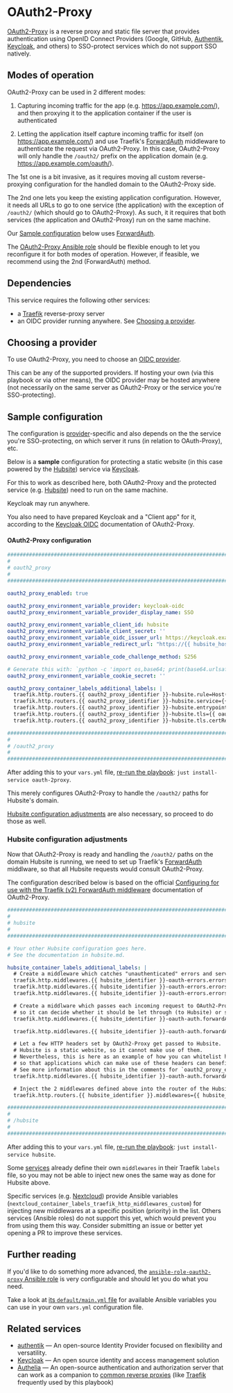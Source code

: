 # OAuth2-Proxy

[OAuth2-Proxy](https://oauth2-proxy.github.io/oauth2-proxy/) is a reverse proxy and static file server that provides authentication using OpenID Connect Providers (Google, GitHub, [Authentik](authentik.md), [Keycloak](keycloak.md), and others) to SSO-protect services which do not support SSO natively.


## Modes of operation

OAuth2-Proxy can be used in 2 different modes:

1. Capturing incoming traffic for the app (e.g. https://app.example.com/), and then proxying it to the application container if the user is authenticated

2. Letting the application itself capture incoming traffic for itself (on https://app.example.com/) and use Traefik's [ForwardAuth](https://doc.traefik.io/traefik/middlewares/http/forwardauth/) middleware to authenticate the request via OAuth2-Proxy. In this case, OAuth2-Proxy will only handle the `/oauth2/` prefix on the application domain (e.g. https://app.example.com/oauth/).

The 1st one is a bit invasive, as it requires moving all custom reverse-proxying configuration for the handled domain to the OAuth2-Proxy side.

The 2nd one lets you keep the existing application configuration. However, it needs all URLs to go to one service (the application) with the exception of `/oauth2/` (which should go to OAuth2-Proxy). As such, it it requires that both services (the application and OAuth2-Proxy) run on the same machine.

Our [Sample configuration](#sample-configuration) below uses [ForwardAuth](https://doc.traefik.io/traefik/middlewares/http/forwardauth/).

The [OAuth2-Proxy Ansible role](https://github.com/mother-of-all-self-hosting/ansible-role-oauth2-proxy) should be flexible enough to let you reconfigure it for both modes of operation. However, if feasible, we recommend using the 2nd (ForwardAuth) method.

## Dependencies

This service requires the following other services:

- a [Traefik](traefik.md) reverse-proxy server
- an OIDC provider running anywhere. See [Choosing a provider](#choosing-a-provider).


## Choosing a provider

To use OAuth2-Proxy, you need to choose an [OIDC provider](https://oauth2-proxy.github.io/oauth2-proxy/configuration/providers/).

This can be any of the supported providers. If hosting your own (via this playbook or via other means), the OIDC provider may be hosted anywhere (not necessarily on the same server as OAuth2-Proxy or the service you're SSO-protecting).


## Sample configuration

The configuration is [provider](https://oauth2-proxy.github.io/oauth2-proxy/configuration/providers/)-specific and also depends on the the service you're SSO-protecting, on which server it runs (in relation to OAuth-Proxy), etc.

Below is a **sample** configuration for protecting a static website (in this case powered by the [Hubsite](hubsite.md)) service via [Keycloak](keycloak.md).

For this to work as described here, both OAuth2-Proxy and the protected service (e.g. [Hubsite](hubsite.md)) need to run on the same machine.

Keycloak may run anywhere.

You also need to have prepared Keycloak and a "Client app" for it, according to the [Keycloak OIDC](https://oauth2-proxy.github.io/oauth2-proxy/configuration/providers/keycloak_oidc) documentation of OAuth2-Proxy.


#### OAuth2-Proxy configuration

```yaml
########################################################################
#                                                                      #
# oauth2_proxy                                                         #
#                                                                      #
########################################################################

oauth2_proxy_enabled: true

oauth2_proxy_environment_variable_provider: keycloak-oidc
oauth2_proxy_environment_variable_provider_display_name: SSO

oauth2_proxy_environment_variable_client_id: hubsite
oauth2_proxy_environment_variable_client_secret: ''
oauth2_proxy_environment_variable_oidc_issuer_url: https://keycloak.example.com/realms/my-realm
oauth2_proxy_environment_variable_redirect_url: "https://{{ hubsite_hostname }}/oauth2/callback"

oauth2_proxy_environment_variable_code_challenge_method: S256

# Generate this with: `python -c 'import os,base64; print(base64.urlsafe_b64encode(os.urandom(32)).decode())'`
oauth2_proxy_environment_variable_cookie_secret: ''

oauth2_proxy_container_labels_additional_labels: |
  traefik.http.routers.{{ oauth2_proxy_identifier }}-hubsite.rule=Host(`{{ hubsite_hostname }}`) && PathPrefix(`/oauth2/`)
  traefik.http.routers.{{ oauth2_proxy_identifier }}-hubsite.service={{ oauth2_proxy_identifier }}
  traefik.http.routers.{{ oauth2_proxy_identifier }}-hubsite.entrypoints={{ oauth2_proxy_container_labels_traefik_entrypoints }}
  traefik.http.routers.{{ oauth2_proxy_identifier }}-hubsite.tls={{ oauth2_proxy_container_labels_traefik_tls }}
  traefik.http.routers.{{ oauth2_proxy_identifier }}-hubsite.tls.certResolver={{ oauth2_proxy_container_labels_traefik_tls_certResolver }}

########################################################################
#                                                                      #
# /oauth2_proxy                                                        #
#                                                                      #
########################################################################
```

After adding this to your `vars.yml` file, [re-run the playbook](../installing.md): `just install-service oauth-2proxy`.

This merely configures OAuth2-Proxy to handle the `/oauth2/` paths for Hubsite's domain.

[Hubsite configuration adjustments](#hubsite-configuration-adjustments) are also necessary, so proceed to do those as well.


### Hubsite configuration adjustments

Now that OAuth2-Proxy is ready and handling the `/oauth2/` paths on the domain Hubsite is running, we need to set up Traefik's [ForwardAuth](https://doc.traefik.io/traefik/middlewares/http/forwardauth/) middlware, so that all Hubsite requests would consult OAuth2-Proxy.

The configuration described below is based on the official [Configuring for use with the Traefik (v2) ForwardAuth middleware](https://oauth2-proxy.github.io/oauth2-proxy/configuration/overview#configuring-for-use-with-the-traefik-v2-forwardauth-middleware) documentation of OAuth2-Proxy.

```yml
########################################################################
#                                                                      #
# hubsite                                                              #
#                                                                      #
########################################################################

# Your other Hubsite configuration goes here.
# See the documentation in hubsite.md.

hubsite_container_labels_additional_labels: |
  # Create a middleware which catches "unauthenticated" errors and serves the OAuth-Proxy sign in page.
  traefik.http.middlewares.{{ hubsite_identifier }}-oauth-errors.errors.status=401-403
  traefik.http.middlewares.{{ hubsite_identifier }}-oauth-errors.errors.service={{ oauth2_proxy_identifier }}
  traefik.http.middlewares.{{ hubsite_identifier }}-oauth-errors.errors.query=/oauth2/sign_in?rd={url}

  # Create a middlware which passes each incoming request to OAuth2-Proxy,
  # so it can decide whether it should be let through (to Hubsite) or should blocked (serving the OAuth2-Proxy sign in page).
  traefik.http.middlewares.{{ hubsite_identifier }}-oauth-auth.forwardAuth.address=http://{{ oauth2_proxy_identifier }}:{{ oauth2_proxy_container_process_http_port }}/oauth2/auth

  traefik.http.middlewares.{{ hubsite_identifier }}-oauth-auth.forwardAuth.trustForwardHeader=true

  # Let a few HTTP headers set by OAuth2-Proxy get passed to Hubsite.
  # Hubsite is a static website, so it cannot make use of them.
  # Nevertheless, this is here as an example of how you can whitelist headers,
  # so that applications which can make use of these headers can benefit from it.
  # See more information about this in the comments for `oauth2_proxy_environment_variable_set_xauthrequest`.
  traefik.http.middlewares.{{ hubsite_identifier }}-oauth-auth.forwardAuth.authResponseHeaders=X-Auth-Request-Preferred-Username, X-Auth-Request-Groups

  # Inject the 2 middlewares defined above into the router of the Hubsite service
  traefik.http.routers.{{ hubsite_identifier }}.middlewares={{ hubsite_identifier }}-oauth-errors,{{ hubsite_identifier }}-oauth-auth

########################################################################
#                                                                      #
# /hubsite                                                             #
#                                                                      #
########################################################################
```

After adding this to your `vars.yml` file, [re-run the playbook](../installing.md): `just install-service hubsite`.

Some [services](../supported-services.md) already define their own `middlewares` in their Traefik `labels` file, so you may not be able to inject new ones the same way as done for Hubsite above.

Specific services (e.g. [Nextcloud](./nextcloud.md)) provide Ansible variables (`nextcloud_container_labels_traefik_http_middlewares_custom`) for injecting new middlewares at a specific position (priority) in the list. Others services (Ansible roles) do not support this yet, which would prevent you from using them this way. Consider submitting an issue or better yet opening a PR to improve these services.


## Further reading

If you'd like to do something more advanced, the [`ansible-role-oauth2-proxy` Ansible role](https://github.com/mother-of-all-self-hosting/ansible-role-oauth2-proxy) is very configurable and should let you do what you need.

Take a look at [its `default/main.yml` file](https://github.com/mother-of-all-self-hosting/ansible-role-oauth2-proxy/blob/main/defaults/main.yml) for available Ansible variables you can use in your own `vars.yml` configuration file.


## Related services

- [authentik](authentik.md) — An open-source Identity Provider focused on flexibility and versatility.
- [Keycloak](keycloak.md) — An open source identity and access management solution
- [Authelia](authelia.md) — An open-source authentication and authorization server that can work as a companion to [common reverse proxies](https://www.authelia.com/overview/prologue/supported-proxies/) (like [Traefik](traefik.md) frequently used by this playbook)
